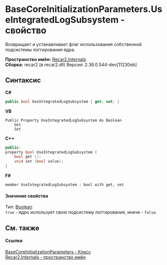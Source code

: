 # BaseCoreInitializationParameters.UseIntegratedLogSubsystem - свойство
 

Возвращает и устанавливает флаг использования собственной подсистемы логгирования ядра.

**Пространство имён:**&nbsp;<a href="6da04919-8d63-2c8f-14b3-136fe2e029ba">Recar2.Internals</a><br />**Сборка:**&nbsp;recar2 (в recar2.dll) Версия: 2.36.0.544-dev[11230eb]

## Синтаксис

**C#**<br />
``` C#
public bool UseIntegratedLogSubsystem { get; set; }
```

**VB**<br />
``` VB
Public Property UseIntegratedLogSubsystem As Boolean
	Get
	Set
```

**C++**<br />
``` C++
public:
property bool UseIntegratedLogSubsystem {
	bool get ();
	void set (bool value);
}
```

**F#**<br />
``` F#
member UseIntegratedLogSubsystem : bool with get, set

```


#### Значение свойства
Тип:&nbsp;<a href="http://msdn2.microsoft.com/ru-ru/library/a28wyd50" target="_blank">Boolean</a><br />`true` - ядро использует свою подсистему логгирования, иначе - `false`.

## См. также


#### Ссылки
<a href="bcb0609a-f3e9-5366-8c3f-78338d44cd0b">BaseCoreInitializationParameters - Класс</a><br /><a href="6da04919-8d63-2c8f-14b3-136fe2e029ba">Recar2.Internals - пространство имён</a><br />
